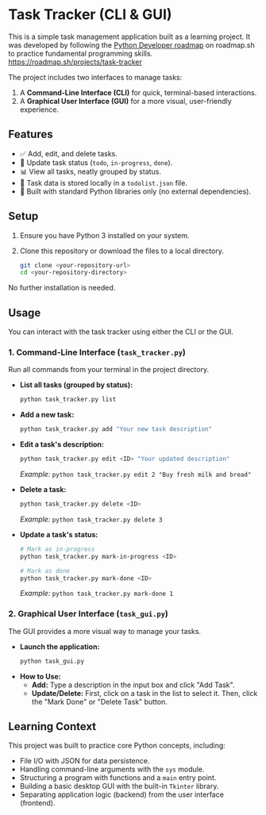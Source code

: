 # Task Tracker (CLI & GUI)

This is a simple task management application built as a learning project. It was developed by following the [Python Developer roadmap](https://roadmap.sh/python) on roadmap.sh to practice fundamental programming skills. https://roadmap.sh/projects/task-tracker

The project includes two interfaces to manage tasks:

1.  A **Command-Line Interface (CLI)** for quick, terminal-based interactions.
2.  A **Graphical User Interface (GUI)** for a more visual, user-friendly experience.

## Features

  * ✅ Add, edit, and delete tasks.
  * 🔄 Update task status (`todo`, `in-progress`, `done`).
  * 📊 View all tasks, neatly grouped by status.
  * 💾 Task data is stored locally in a `todolist.json` file.
  * 🐍 Built with standard Python libraries only (no external dependencies).

## Setup

1.  Ensure you have Python 3 installed on your system.

2.  Clone this repository or download the files to a local directory.

    ```bash
    git clone <your-repository-url>
    cd <your-repository-directory>
    ```

No further installation is needed.

## Usage

You can interact with the task tracker using either the CLI or the GUI.

### 1\. Command-Line Interface (`task_tracker.py`)

Run all commands from your terminal in the project directory.

  * **List all tasks (grouped by status):**

    ```bash
    python task_tracker.py list
    ```

  * **Add a new task:**

    ```bash
    python task_tracker.py add "Your new task description"
    ```

  * **Edit a task's description:**

    ```bash
    python task_tracker.py edit <ID> "Your updated description"
    ```

    *Example:* `python task_tracker.py edit 2 "Buy fresh milk and bread"`

  * **Delete a task:**

    ```bash
    python task_tracker.py delete <ID>
    ```

    *Example:* `python task_tracker.py delete 3`

  * **Update a task's status:**

    ```bash
    # Mark as in-progress
    python task_tracker.py mark-in-progress <ID>

    # Mark as done
    python task_tracker.py mark-done <ID>
    ```

    *Example:* `python task_tracker.py mark-done 1`

### 2\. Graphical User Interface (`task_gui.py`)

The GUI provides a more visual way to manage your tasks.

  * **Launch the application:**
    ```bash
    python task_gui.py
    ```
  * **How to Use:**
      * **Add:** Type a description in the input box and click "Add Task".
      * **Update/Delete:** First, click on a task in the list to select it. Then, click the "Mark Done" or "Delete Task" button.

## Learning Context

This project was built to practice core Python concepts, including:

  * File I/O with JSON for data persistence.
  * Handling command-line arguments with the `sys` module.
  * Structuring a program with functions and a `main` entry point.
  * Building a basic desktop GUI with the built-in `Tkinter` library.
  * Separating application logic (backend) from the user interface (frontend).

